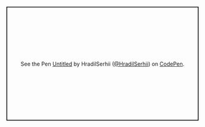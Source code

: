 <p class="codepen" data-height="300" data-default-tab="html,result" data-slug-hash="poXEXYE" data-pen-title="Untitled" data-preview="true" data-editable="true" data-user="HradilSerhii" style="height: 300px; box-sizing: border-box; display: flex; align-items: center; justify-content: center; border: 2px solid; margin: 1em 0; padding: 1em;">
  <span>See the Pen <a href="https://codepen.io/HradilSerhii/pen/poXEXYE">
  Untitled</a> by HradilSerhii (<a href="https://codepen.io/HradilSerhii">@HradilSerhii</a>)
  on <a href="https://codepen.io">CodePen</a>.</span>
</p>
<script async src="https://cpwebassets.codepen.io/assets/embed/ei.js"></script>
